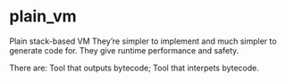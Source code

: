 # plain_vm

Plain stack-based VM
They’re simpler to implement and much simpler to generate code for.
They give runtime performance and safety.

There are:
Tool that outputs bytecode;
Tool that interpets bytecode.